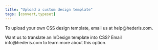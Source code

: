 ```yaml
---
title: "Upload a custom design template"
tags: [convert,typeset]
---
```

 
<html><body><section data-type="chapter" class="hsecchapter" data-hederis-type="hsecchapter" id="custom-design-templates" data-pi-attrs="id: custom-design-templates; data-tags: convert,typeset;" role="doc-chapter" data-tags="convert,typeset" data-author-name=" " data-book-title=" " title="Upload a custom design template"><p class="hblkp" data-hederis-type="hblkp" id="ptBZEOQaO">To upload your own CSS design template, email us at help@hederis.com.</p><p class="hblkp" data-hederis-type="hblkp" id="pQRZoO0q9">Want us to translate an InDesign template into CSS? Email info@hederis.com to learn more about this option.</p></section></body></html>
